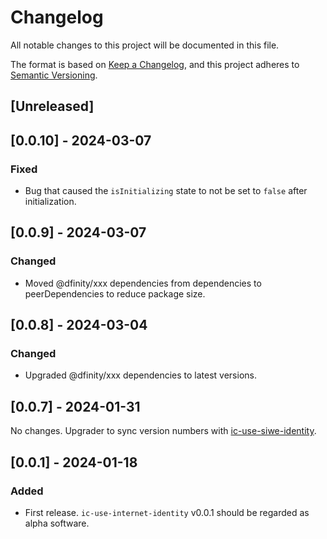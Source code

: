 # Changelog

All notable changes to this project will be documented in this file.

The format is based on [Keep a Changelog](https://keepachangelog.com/en/1.0.0/),
and this project adheres to [Semantic Versioning](https://semver.org/spec/v2.0.0.html).

## [Unreleased]

## [0.0.10] - 2024-03-07

### Fixed
- Bug that caused the `isInitializing` state to not be set to `false` after initialization.

## [0.0.9] - 2024-03-07

### Changed
- Moved @dfinity/xxx dependencies from dependencies to peerDependencies to reduce package size.

## [0.0.8] - 2024-03-04

### Changed
- Upgraded @dfinity/xxx dependencies to latest versions.

## [0.0.7] - 2024-01-31

No changes. Upgrader to sync version numbers with [ic-use-siwe-identity](https://github.com/kristoferlund/ic-siwe/tree/main/packages/ic-use-siwe-identity).

## [0.0.1] - 2024-01-18

### Added

- First release. `ic-use-internet-identity` v0.0.1 should be regarded as alpha software.
